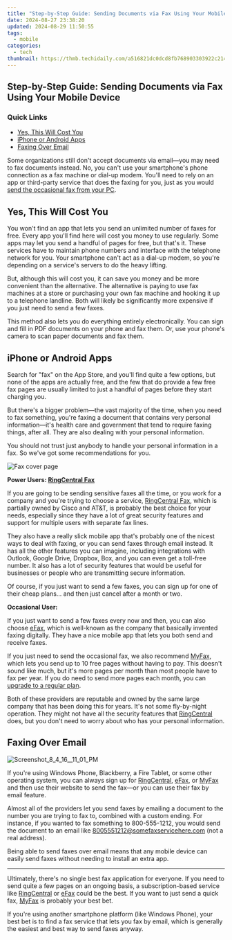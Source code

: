 ```yaml
---
title: "Step-by-Step Guide: Sending Documents via Fax Using Your Mobile Device"
date: 2024-08-27 23:38:20
updated: 2024-08-29 11:50:55
tags:
  - mobile
categories:
  - tech
thumbnail: https://thmb.techidaily.com/a516821dc0dcd8fb768903303922c214d1ad710be56ca1c3f04be97b27b5dc47.jpg
---
```


## Step-by-Step Guide: Sending Documents via Fax Using Your Mobile Device

### Quick Links

* [Yes, This Will Cost You](https://facebook-video-recording.techidaily.com/updated-2024-approved-the-art-of-image-detection-opposite-on-facebook-networks/)
* [iPhone or Android Apps](https://howto.techidaily.com/7-solutions-to-fix-error-code-963-on-google-play-of-huawei-nova-y71-drfone-by-drfone-fix-android-problems-fix-android-problems/)
* [Faxing Over Email](https://extra-resources.techidaily.com/exploring-ricoh-theta-s-in-full-review/)

 Some organizations still don't accept documents via email—you may need to fax documents instead. No, you can't use your smartphone's phone connection as a fax machine or dial-up modem. You'll need to rely on an app or third-party service that does the faxing for you, just as you would [send the occasional fax from your PC](https://tiktok-videos.techidaily.com/snapchats-secret-crafting-boomerang-masterpieces/).

##  Yes, This Will Cost You

 You won't find an app that lets you send an unlimited number of faxes for free. Every app you'll find here will cost you money to use regularly. Some apps may let you send a handful of pages for free, but that's it. These services have to maintain phone numbers and interface with the telephone network for you. Your smartphone can't act as a dial-up modem, so you're depending on a service's servers to do the heavy lifting.

 But, although this will cost you, it can save you money and be more convenient than the alternative. The alternative is paying to use fax machines at a store or purchasing your own fax machine and hooking it up to a telephone landline. Both will likely be significantly more expensive if you just need to send a few faxes.

 This method also lets you do everything entirely electronically. You can sign and fill in PDF documents on your phone and fax them. Or, use your phone's camera to scan paper documents and fax them.

##  iPhone or Android Apps

 Search for "fax" on the App Store, and you'll find quite a few options, but none of the apps are actually free, and the few that do provide a few free fax pages are usually limited to just a handful of pages before they start charging you.

 But there's a bigger problem—the vast majority of the time, when you need to fax something, you're faxing a document that contains very personal information—it's health care and government that tend to require faxing things, after all. They are also dealing with your personal information.

 You should not trust just anybody to handle your personal information in a fax. So we've got some recommendations for you.

![Fax cover page](https://static1.howtogeekimages.com/wordpress/wp-content/uploads/2015/06/34513455.png) 

**Power Users: [RingCentral Fax](https://prf.hn/click/camref:1101l3Rga/creativeref:1011l40328/pubref:ct218505)** 

 If you are going to be sending sensitive faxes all the time, or you work for a company and you're trying to choose a service, [RingCentral Fax](https://prf.hn/click/camref:1101l3Rga/creativeref:1011l40328/pubref:ct218505), which is partially owned by Cisco and AT&T, is probably the best choice for your needs, especially since they have a lot of great security features and support for multiple users with separate fax lines.

 They also have a really slick mobile app that's probably one of the nicest ways to deal with faxing, or you can send faxes through email instead. It has all the other features you can imagine, including integrations with Outlook, Google Drive, Dropbox, Box, and you can even get a toll-free number. It also has a lot of security features that would be useful for businesses or people who are transmitting secure information.

 Of course, if you just want to send a few faxes, you can sign up for one of their cheap plans... and then just cancel after a month or two.

**Occasional User:** 

 If you just want to send a few faxes every now and then, you can also choose [eFax](https://ww2.efax.com/lp/competitor-comparison?cjdata=MXxOfDB8WXww&VID=36258&AID=14372175&utm%5Fcontent=14372175&utm%5Fmedium=affiliate&utm%5Fsource=cj&utm%5Fcampaign=3607085&Subid1=&subacctid=3607085&subacctname=Valnet+Inc.&adname=Compare+eFax+to+Other+Fax+Services+%26+See+Why+We%27re+the+Best%21&adid=14372175&SubId2=3607085&cjevent=68c666b8618c11ef8399018e0a82b82c&PID=cj%5Fint), which is well-known as the company that basically invented faxing digitally. They have a nice mobile app that lets you both send and receive faxes.

 If you just need to send the occasional fax, we also recommend [MyFax](https://www.anrdoezrs.net/links/3607085/type/dlg/sid/UUhtgUeUpU219888/https://www.myfax.com/lp/affiliate?cjdata=MXxOfDB8WXww&AID=12001188&utm%5Fcontent=12001188&utm%5Fmedium=affiliate&utm%5Fsource=cj&utm%5Fcampaign=3607085&Subid1=&subacctid=3607085&subacctname=Valnet+Inc.&adname=Faxing+Made+Easy%21+Start+Your+Free+Trial+Today+with+MyFax%21&adid=12001188&SubId2=3607085&cjevent=69f76f18618c11ef83f3e4740a82b82a), which lets you send up to 10 free pages without having to pay. This doesn't sound like much, but it's more pages per month than most people have to fax per year. If you do need to send more pages each month, you can [upgrade to a regular plan](https://www.anrdoezrs.net/links/3607085/type/dlg/sid/UUhtgUeUpU219888/https://www.myfax.com/lp/affiliate?cjdata=MXxOfDB8WXww&AID=10423449&utm%5Fcontent=10423449&utm%5Fmedium=affiliate&utm%5Fsource=cj&utm%5Fcampaign=3607085&Subid1=&subacctid=3607085&subacctname=Valnet+Inc.&adname=Banner+-+MyFax+Flash+125x125&adid=10423449&SubId2=3607085&cjevent=6a924f9b618c11ef83f3e4740a82b82a).

 Both of these providers are reputable and owned by the same large company that has been doing this for years. It's not some fly-by-night operation. They might not have all the security features that [RingCentral](https://prf.hn/click/camref:1101l3Rga/creativeref:1011l40328/pubref:ct218505) does, but you don't need to worry about who has your personal information.

##  Faxing Over Email

![Screenshot_8_4_16__11_01_PM](https://static1.howtogeekimages.com/wordpress/wp-content/uploads/2015/06/Screenshot_8_4_16__11_01_PM.png) 

 If you're using Windows Phone, Blackberry, a Fire Tablet, or some other operating system, you can always sign up for [RingCentral](https://prf.hn/click/camref:1101l3Rga/creativeref:1011l40328/pubref:ct218505), [eFax](https://ww2.efax.com/lp/competitor-comparison?cjdata=MXxOfDB8WXww&VID=36258&AID=14372175&utm%5Fcontent=14372175&utm%5Fmedium=affiliate&utm%5Fsource=cj&utm%5Fcampaign=3607085&Subid1=&subacctid=3607085&subacctname=Valnet+Inc.&adname=Compare+eFax+to+Other+Fax+Services+%26+See+Why+We%27re+the+Best%21&adid=14372175&SubId2=3607085&cjevent=68c666b8618c11ef8399018e0a82b82c&PID=cj%5Fint), or [MyFax](https://www.anrdoezrs.net/links/3607085/type/dlg/sid/UUhtgUeUpU219888/https://www.myfax.com/lp/affiliate?cjdata=MXxOfDB8WXww&AID=10423449&utm%5Fcontent=10423449&utm%5Fmedium=affiliate&utm%5Fsource=cj&utm%5Fcampaign=3607085&Subid1=&subacctid=3607085&subacctname=Valnet+Inc.&adname=Banner+-+MyFax+Flash+125x125&adid=10423449&SubId2=3607085&cjevent=6a924f9b618c11ef83f3e4740a82b82a) and then use their website to send the fax—or you can use their fax by email feature.

 Almost all of the providers let you send faxes by emailing a document to the number you are trying to fax to, combined with a custom ending. For instance, if you wanted to fax something to 800-555-1212, you would send the document to an email like 8005551212@somefaxservicehere.com (not a real address).

 Being able to send faxes over email means that any mobile device can easily send faxes without needing to install an extra app.

---

 Ultimately, there's no single best fax application for everyone. If you need to send quite a few pages on an ongoing basis, a subscription-based service like [RingCentral](https://prf.hn/click/camref:1101l3Rga/creativeref:1011l40328/pubref:ct218505) or [eFax](https://ww2.efax.com/lp/competitor-comparison?cjdata=MXxOfDB8WXww&VID=36258&AID=14372175&utm%5Fcontent=14372175&utm%5Fmedium=affiliate&utm%5Fsource=cj&utm%5Fcampaign=3607085&Subid1=&subacctid=3607085&subacctname=Valnet+Inc.&adname=Compare+eFax+to+Other+Fax+Services+%26+See+Why+We%27re+the+Best%21&adid=14372175&SubId2=3607085&cjevent=68c666b8618c11ef8399018e0a82b82c&PID=cj%5Fint) could be the best. If you want to just send a quick fax, [MyFax](https://www.anrdoezrs.net/links/3607085/type/dlg/sid/UUhtgUeUpU219888/https://www.myfax.com/lp/affiliate?cjdata=MXxOfDB8WXww&AID=10423449&utm%5Fcontent=10423449&utm%5Fmedium=affiliate&utm%5Fsource=cj&utm%5Fcampaign=3607085&Subid1=&subacctid=3607085&subacctname=Valnet+Inc.&adname=Banner+-+MyFax+Flash+125x125&adid=10423449&SubId2=3607085&cjevent=6a924f9b618c11ef83f3e4740a82b82a) is probably your best bet.

 If you're using another smartphone platform (like Windows Phone), your best bet is to find a fax service that lets you fax by email, which is generally the easiest and best way to send faxes anyway.

<ins class="adsbygoogle"
     style="display:block"
     data-ad-format="autorelaxed"
     data-ad-client="ca-pub-7571918770474297"
     data-ad-slot="1223367746"></ins>



<ins class="adsbygoogle"
     style="display:block"
     data-ad-client="ca-pub-7571918770474297"
     data-ad-slot="8358498916"
     data-ad-format="auto"
     data-full-width-responsive="true"></ins>
